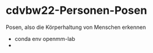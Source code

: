 # cdvbw22-Personen-Posen
Posen, also die Körperhaltung von Menschen erkennen

- conda env openmm-lab
- 

